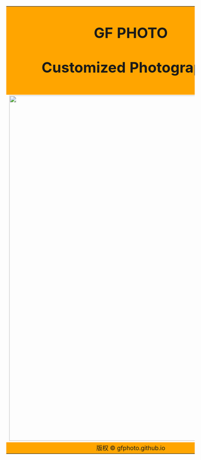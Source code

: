 <body>
<table width="650" height="1600" border="0" table:center>
<tr>
<td colspan="0" style="background-color:#FFA500;text-align:center;">
<h1><big>GF PHOTO<big><pr><p><small>Customized Photography<small>

<tr>

<td style="background-color:#0;width:650px;height:920px;text-align:center;vertical-align:top;">
<img src="http://imgoss.cnu.cc/2012/30/0b251c507fea369bbc7190cca770be68.jpg?x-oss-process=style/content" width="650" height="920" /></td>

<audio autoplay >
<source src="http://www.ytmp3.cn/down/76670.mp3" type="audio/mpeg">
<embed height="1px" width="1px" >

<tr>

<td colspan="0" style="background-color:#FFA500;text-align:center;">
版权 © gfphoto.github.io</td>
</tr>
